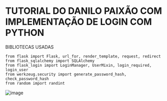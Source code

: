 # TUTORIAL DO DANILO PAIXÃO COM IMPLEMENTAÇÃO DE LOGIN COM PYTHON
BIBLIOTECAS USADAS
```
from flask import Flask, url_for, render_template, request, redirect
from flask_sqlalchemy import SQLAlchemy
from flask_login import LoginManager, UserMixin, login_required, login_user
from werkzeug.security import generate_password_hash, check_password_hash
from random import randint
```


![image](https://user-images.githubusercontent.com/69704112/209177673-1192f96a-fece-4451-91af-aab7fdf65482.png)
